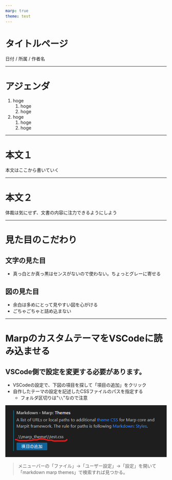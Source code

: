 ```yaml
---
marp: true
theme: test
---
```

<!-- 
marp使い方参考サイト
https://qiita.com/tomo_makes/items/aafae4021986553ae1d8
https://qiita.com/aikige/items/be0bcfea8768e1cf02b8
 -->

<!-- 
backgroundColor: #e0e0e0
_class: title
 -->

# タイトルページ

日付 / 所属 / 作者名

----

<!-- 
header: スライドテンプレ
footer: 2023/12 ICDC アルゴ部 1課 中西
-->

# アジェンダ
1. hoge
    1. hoge
    1. hoge
1. hoge
    1. hoge
    1. hoge

----

<!-- paginate: true -->
<!-- class: slides -->

# 本文１

本文はここから書いていく

----

# 本文２

体裁は気にせず、文書の内容に注力できるようにしよう

----

# 見た目のこだわり

## 文字の見た目
- 真っ白とか真っ黒はセンスがないので使わない。ちょっとグレーに寄せる

## 図の見た目
- 余白は多めにとって見やすい図を心がける
- ごちゃごちゃと詰め込まない

----

# MarpのカスタムテーマをVSCodeに読み込ませる
## VSCode側で設定を変更する必要があります。

- VSCodeの設定で、下図の項目を探して「項目の追加」をクリック
- 自作したテーマの設定を記述したCSSファイルのパスを指定する
    - フォルダ区切りは"`\\`"なので注意

![height:150](figure/marp%E3%81%AE%E3%82%AB%E3%82%B9%E3%82%BF%E3%83%A0%E3%83%86%E3%83%BC%E3%83%9E%E3%81%AECSS%E3%83%95%E3%82%A1%E3%82%A4%E3%83%AB%E6%8C%87%E5%AE%9A.png)

> メニューバーの「ファイル」→「ユーザー設定」→「設定」を開いて「markdown marp themes」で検索すれば見つかる。
